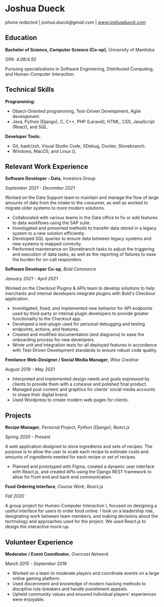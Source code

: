 # Joshua Dueck
_phone redacted_ | _joshua.dueck@gmail.com_ | _www.joshuadueck.com_

## Education
**Bachelor of Science, Computer Science (Co-op)**, University of Manitoba

_GPA: 4.08/4.50_

Pursuing specializations in Software Engineering, Distributed Computing, and Human-Computer Interaction.

## Technical Skills
**Programming:**
* Object-Oriented programming, Test-Driven Development, Agile development.
* Java, Python (Django), C, C++, PHP (Laravel), HTML, CSS, JavaScript (React), and SQL.

**Developer Tools:**
* Git, bash/zsh, Visual Studio Code, XDebug, Docker, Stonebranch.
* Windows, MacOS, and Linux ().

## Relevant Work Experience
**Software Developer - Data**, Investors Group

_September 2021 - December 2021_

Worked on the Data Support team to maintain and manage the flow of large amounts of data from the intake to the consumer, as well as worked to migrate older systems to more modern solutions.
* Collaborated with various teams in the Data office to fix or add features to data workflows using the SAP suite.
* Investigated and presented methods to transfer data stored in a legacy system to a new solution efficiently.
* Developed SQL queries to ensure data between legacy systems and new systems is mapped correctly.
* Performed maintenance on Stonebranch tasks to adjust the triggering and execution of data tasks, as well as the reporting of failures to ease the burden for on-call responders.

**Software Developer Co-op**, *Bold Commerce*

_January 2021 - April 2021_

Worked on the Checkout Plugins & APIs team to develop solutions to help merchants and internal developers integrate plugins with Bold's Checkout application.
* Investigated, fixed, and implemented new behavior for API endpoints used by third-party or internal plugin developers to provide greater functionality to the Checkout app.
* Developed a test-plugin used for personal debugging and testing endpoints, actions, and features.
* Created and modified documentation (and diagrams) to ease the onboarding process for new developers.
* Wrote unit and integration tests for all deployed features in accordance with Test-Driven Development standards to ensure robust code quality.

**Freelance Web-Designer / Social Media Manager**, *Wise Creative*

_August 2019 - May 2021_

* Interpreted and implemented design needs and goals expressed by clients to provide them with a cohesive and polished final product.
* Managed post content and graphics for clients' social media accounts to shape their digital brand.
* Used Wordpress to create modern web pages for clients.

## Projects
**Recipe Manager**, _Personal Project, Python (Django), React.js_

_Spring 2020 - Present_

A web application designed to store ingredients and sets of recipes. The purpose is to allow the user to scale each recipe to estimate costs and amounts of ingredients needed for each recipe or set of recipes.
* Planned and prototyped with Figma, created a dynamic user interface with React.js, and created APIs using the Django REST framework to allow for front end and back end communication.

**Food Ordering Interface**, _Course Work, React.js_

_Fall 2020_

A group project for Human-Computer Interaction I, focused on designing a useful interface for users to order food online. I took on a leadership role, designating work between team members, and making decisions about the technology and approaches used for the project. We used React.js to design the interactive mock-up.

## Volunteer Experience
**Moderator / Event Coordinator**, *Overcast Network*

_March 2015 - September 2016_

* Worked on a team to moderate players and coordinate events on a large online gaming platform.
* Used discernment and knowledge of modern hacking methods to discipline rule-breakers and handle punishment appeals.
* Upheld community values and ensured individual players' experiences were enjoyable.
